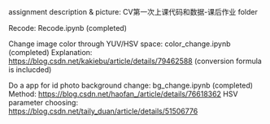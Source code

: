 assignment description & picture: CV第一次上课代码和数据-课后作业 folder

Recode: Recode.ipynb (completed)

Change image color through YUV/HSV space: color_change.ipynb (completed)
Explanation: https://blog.csdn.net/kakiebu/article/details/79462588 (conversion formula is inclucded)

Do a app for id photo background change: bg_change.ipynb (completed)
Method: https://blog.csdn.net/haofan_/article/details/76618362
HSV parameter choosing: https://blog.csdn.net/taily_duan/article/details/51506776
